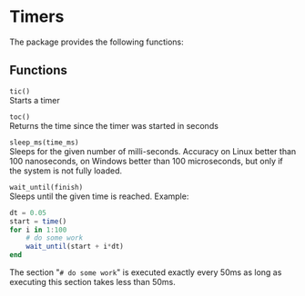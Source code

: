 # Timers

The package provides the following functions:

## Functions
```tic()```  
Starts a timer

```toc()```  
Returns the time since the timer was started in seconds

```sleep_ms(time_ms)```  
Sleeps for the given number of milli-seconds. Accuracy on Linux better than 100 nanoseconds,
on Windows better than 100 microseconds, but only if the system is not fully loaded.

```wait_until(finish)```  
Sleeps until the given time is reached. Example:
```julia
dt = 0.05
start = time()
for i in 1:100
    # do some work
    wait_until(start + i*dt)
end
```
The section "```# do some work```" is executed exactly every 50ms as long as executing this section takes less than 50ms.
